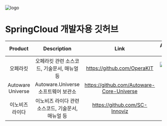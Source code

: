 ![logo]([/images/logo4.png](https://github.com/vin-cloud/SpringCloud/blob/main/images/logo4.png) "SpringCloud Inc.")

# SpringCloud 개발자용 깃허브 

|    **Product**    |                               **Description**                              |                  **Link**                 |       **Additional Link**               |
|:-----------------:|:--------------------------------------------------------------------------:|:-----------------------------------------:|-----------------------------------:|
| 오페라킷          | 오페라킷 관련 소스코드, 기술문서, 매뉴얼 등                                    | https://github.com/OperaKIT               |[![OperaKit]([/images/opkit.png](https://github.com/vin-cloud/SpringCloud/blob/main/images/opkit.png))](https://youtu.be/hBkETfOOvOo "OperaKit Demo")|
| Autoware Universe | Autoware.Universe      소프트웨어 보관소   | https://github.com/Autoware-Core-Universe |   |
| 이노비즈 라이다          | 이노비즈 라이다 관련 소스코드, 기술문서, 매뉴얼 등              | https://github.com/SC-Innoviz             |[![Innoviz]([/images/inn.png](https://github.com/vin-cloud/SpringCloud/blob/main/images/inn.png))](https://youtu.be/v-QsUv-5jME "Innoviz Demo")   |

